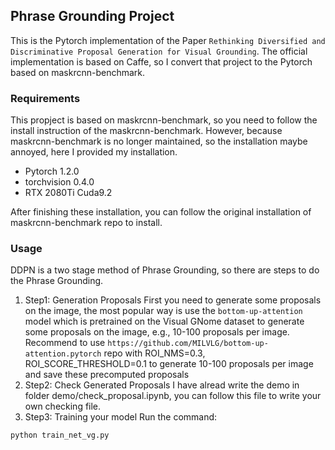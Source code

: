 ## Phrase Grounding Project

This is the Pytorch implementation of the Paper `Rethinking Diversified and Discriminative Proposal Generation for Visual Grounding`. The official implementation is based on Caffe, so I convert that project to the Pytorch based on maskrcnn-benchmark.

### Requirements
This propject is based on maskrcnn-benchmark, so you need to follow the install instruction of the maskrcnn-benchmark. However, because maskrcnn-benchmark is no longer maintained, so the installation maybe annoyed, here I provided my installation.
* Pytorch 1.2.0
* torchvision 0.4.0
* RTX 2080Ti Cuda9.2

After finishing these installation, you can follow the original installation of maskrcnn-benchmark repo to install.

### Usage
DDPN is a two stage method of Phrase Grounding, so there are steps to do the Phrase Grounding.
1. Step1: Generation Proposals
First you need to generate some proposals on the image, the most popular way is use the  `bottom-up-attention` model which is pretrained on the Visual GNome dataset to generate some proposals on the image, e.g., 10-100 proposals per image. Recommend to use `https://github.com/MILVLG/bottom-up-attention.pytorch` repo with ROI_NMS=0.3, ROI_SCORE_THRESHOLD=0.1 to generate 10-100 proposals per image and save these precomputed proposals 
2. Step2: Check Generated Proposals
I have alread write the demo in folder demo/check_proposal.ipynb, you can follow this file to write your own checking file.
3. Step3: Training your model
Run the command:
```shell
python train_net_vg.py
```